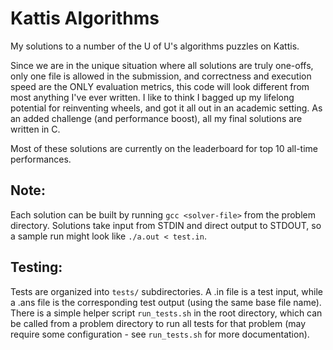 # Kattis Algorithms
My solutions to a number of the U of U's algorithms puzzles on Kattis.

Since we are in the unique situation where all solutions are truly one-offs, only one file is allowed in the submission, and correctness and execution speed are the ONLY evaluation metrics, this code will look different from most anything I've ever written. I like to think I bagged up my lifelong potential for reinventing wheels, and got it all out in an academic setting. As an added challenge (and performance boost), all my final solutions are written in C.

Most of these solutions are currently on the leaderboard for top 10 all-time performances.

## Note:
Each solution can be built by running `gcc <solver-file>` from the problem directory. Solutions take input from STDIN and direct output to STDOUT, so a sample run might look like `./a.out < test.in`. 

## Testing:
Tests are organized into `tests/` subdirectories. A .in file is a test input, while a .ans file is the corresponding test output (using the same base file name). There is a simple helper script `run_tests.sh` in the root directory, which can be called from a problem directory to run all tests for that problem (may require some configuration - see `run_tests.sh` for more documentation). 
